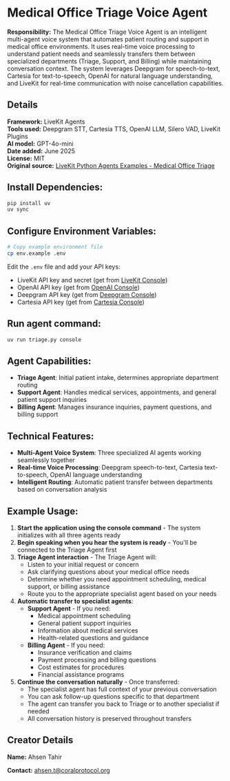 # Medical Office Triage Voice Agent

**Responsibility:** The Medical Office Triage Voice Agent is an intelligent multi-agent voice system that automates patient routing and support in medical office environments. It uses real-time voice processing to understand patient needs and seamlessly transfers them between specialized departments (Triage, Support, and Billing) while maintaining conversation context. The system leverages Deepgram for speech-to-text, Cartesia for text-to-speech, OpenAI for natural language understanding, and LiveKit for real-time communication with noise cancellation capabilities.

## Details

**Framework:** LiveKit Agents  
**Tools used:** Deepgram STT, Cartesia TTS, OpenAI LLM, Silero VAD, LiveKit Plugins  
**AI model:** GPT-4o-mini  
**Date added:** June 2025  
**License:** MIT  
**Original source:** [LiveKit Python Agents Examples - Medical Office Triage](https://github.com/livekit-examples/python-agents-examples/tree/main/complex-agents/medical_office_triage)

## Install Dependencies:

```bash
pip install uv
uv sync
```

## Configure Environment Variables:

```bash
# Copy example environment file
cp env.example .env
```

Edit the `.env` file and add your API keys:
- LiveKit API key and secret (get from [LiveKit Console](https://console.livekit.io))
- OpenAI API key (get from [OpenAI Console](https://platform.openai.com))
- Deepgram API key (get from [Deepgram Console](https://console.deepgram.com))
- Cartesia API key (get from [Cartesia Console](https://cartesia.ai))

## Run agent command:

```bash
uv run triage.py console
```

## Agent Capabilities:

- **Triage Agent**: Initial patient intake, determines appropriate department routing
- **Support Agent**: Handles medical services, appointments, and general patient support inquiries
- **Billing Agent**: Manages insurance inquiries, payment questions, and billing support

## Technical Features:

- **Multi-Agent Voice System**: Three specialized AI agents working seamlessly together
- **Real-time Voice Processing**: Deepgram speech-to-text, Cartesia text-to-speech, OpenAI language understanding
- **Intelligent Routing**: Automatic patient transfer between departments based on conversation analysis

## Example Usage:

1. **Start the application using the console command** - The system initializes with all three agents ready
2. **Begin speaking when you hear the system is ready** - You'll be connected to the Triage Agent first
3. **Triage Agent interaction** - The Triage Agent will:
   - Listen to your initial request or concern
   - Ask clarifying questions about your medical office needs
   - Determine whether you need appointment scheduling, medical support, or billing assistance
   - Route you to the appropriate specialist agent based on your needs
4. **Automatic transfer to specialist agents**:
   - **Support Agent** - If you need:
     - Medical appointment scheduling
     - General patient support inquiries
     - Information about medical services
     - Health-related questions and guidance
   - **Billing Agent** - If you need:
     - Insurance verification and claims
     - Payment processing and billing questions
     - Cost estimates for procedures
     - Financial assistance programs
5. **Continue the conversation naturally** - Once transferred:
   - The specialist agent has full context of your previous conversation
   - You can ask follow-up questions specific to that department
   - The agent can transfer you back to Triage or to another specialist if needed
   - All conversation history is preserved throughout transfers

## Creator Details

**Name:** Ahsen Tahir 

**Contact:** ahsen.t@coralprotocol.org

